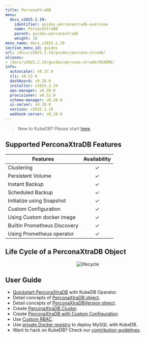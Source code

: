 ```yaml
---
title: PerconaXtraDB
menu:
  docs_v2025.2.19:
    identifier: guides-perconaxtradb-overview
    name: PerconaXtraDB
    parent: guides-perconaxtradb
    weight: 10
menu_name: docs_v2025.2.19
section_menu_id: guides
url: /docs/v2025.2.19/guides/percona-xtradb/
aliases:
- /docs/v2025.2.19/guides/percona-xtradb/README/
info:
  autoscaler: v0.37.0
  cli: v0.52.0
  dashboard: v0.28.0
  installer: v2025.2.19
  ops-manager: v0.39.0
  provisioner: v0.52.0
  schema-manager: v0.28.0
  ui-server: v0.28.0
  version: v2025.2.19
  webhook-server: v0.28.0
---
```


> New to KubeDB? Please start [here](/docs/v2025.2.19/README).

## Supported PerconaXtraDB Features

| Features                     | Availability |
|------------------------------|:------------:|
| Clustering                   |   &#10003;   |
| Persistent Volume            |   &#10003;   |
| Instant Backup               |   &#10003;   |
| Scheduled Backup             |   &#10003;   |
| Initialize using Snapshot    |   &#10003;   |
| Custom Configuration         |   &#10003;   |
| Using Custom docker image    |   &#10003;   |
| Builtin Prometheus Discovery |   &#10003;   |
| Using Prometheus operator    |   &#10003;   |

## Life Cycle of a PerconaXtraDB Object

<p align="center">
  <img alt="lifecycle"  src="/docs/v2025.2.19/guides/percona-xtradb/images/perconaxtradb-lifecycle.svg" >
</p>

## User Guide

- [Quickstart PerconaXtraDB](/docs/v2025.2.19/guides/percona-xtradb/quickstart/overview) with KubeDB Operator.
- Detail concepts of [PerconaXtraDB object](/docs/v2025.2.19/guides/percona-xtradb/concepts/perconaxtradb).
- Detail concepts of [PerconaXtraDBVersion object](/docs/v2025.2.19/guides/percona-xtradb/concepts/perconaxtradb-version).
- Create [PerconaXtraDB Cluster](/docs/v2025.2.19/guides/percona-xtradb/clustering/galera-cluster).
- Create [PerconaXtraDB with Custom Configuration](/docs/v2025.2.19/guides/percona-xtradb/configuration/using-config-file).
- Use [Custom RBAC](/docs/v2025.2.19/guides/percona-xtradb/custom-rbac/using-custom-rbac).
- Use [private Docker registry](/docs/v2025.2.19/guides/percona-xtradb/private-registry/quickstart) to deploy MySQL with KubeDB.
- Want to hack on KubeDB? Check our [contribution guidelines](/docs/v2025.2.19/CONTRIBUTING).
